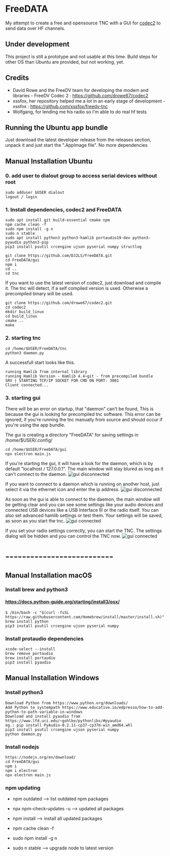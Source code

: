 # FreeDATA
My attempt to create a free and opensource TNC with a GUI for [codec2](https://github.com/drowe67/codec2) to send data over HF channels. 

## Under development
This project is still a prototype and not usable at this time.
Build steps for other OS than Ubuntu are provided, but not working, yet.

## Credits
* David Rowe and the FreeDV team for developing the modem and libraries -
FreeDV Codec 2 : https://github.com/drowe67/codec2
* xssfox, her repository helped me a lot in an early stage of development -
xssfox : https://github.com/xssfox/freedv-tnc
* Wolfgang, for lending me his radio so I'm able to do real hf tests

## Running the Ubuntu app bundle
Just download the latest developer release from the releases section, unpack it and just start the ".AppImage file". No more dependencies

## Manual Installation Ubuntu
### 0. add user to dialout group to access serial devices without root
```
sudo adduser $USER dialout
logout / login
```
### 1. Install dependencies, codec2 and FreeDATA
```
sudo apt install git build-essential cmake npm
npm cache clean -f
sudo npm install -g n
sudo n stable
sudo apt install python3 python3-hamlib portaudio19-dev python3-pyaudio python3-pip
pip3 install psutil crcengine ujson pyserial numpy structlog

git clone https://github.com/DJ2LS/FreeDATA.git
cd FreeDATA/gui
npm i
cd ..
cd tnc
```
If you want to use the latest version of codec2, just download and compile it.
The tnc will detect, if a self compiled version is used. Otherwise a precompiled binary will be used.
```
git clone https://github.com/drowe67/codec2.git
cd codec2
mkdir build_linux
cd build_linux
cmake ..
make

```

### 2. starting tnc
```
cd /home/$USER/FreeDATA/tnc
python3 daemon.py
```
A successfull start looks like this. 
```
running Hamlib from internal library
running Hamlib Version - Hamlib 4.4~git - from precompiled bundle
SRV | STARTING TCP/IP SOCKET FOR CMD ON PORT: 3001
Client connected...

```


### 3. starting gui
There will be an error on startup, that "daemon" can't be found, This is because the gui is looking for precompiled tnc software. This error can be ignored, if you're running the tnc manually from source and should occur if you're using the app bundle.

The gui is creating a directory "FreeDATA" for saving settings in /home/$USER/.config/
```
cd /home/$USER/FreeDATA/gui
npx electron main.js
```
If you're starting the gui, it will have a look for the daemon, which is by default "localhost / 127.0.0.1". The main window will stay blured as long as it can't connect to the daemon. 
![gui disconnected](https://raw.githubusercontent.com/DJ2LS/FreeDATA/main/documentation/FreeDATA-no-daemon-connection.png "TNC disconnected")



If you want to connect to a daemon which is running on another host, just select it via the ethernet icon and enter the ip address.
![gui disconnected](https://raw.githubusercontent.com/DJ2LS/FreeDATA/main/documentation/FreeDATA-connect-to-remote-daemon.png "TNC disconnected")


As soon as the gui is able to connect to the daemon, the main window will be getting clear and you can see some settings like your audio devices and connected USB devices like a USB Interface III or the radio itself.
You can also set advanced hamlib settings or test them. Your settings will be saved, as soon as you start the tnc.
![gui connected](https://raw.githubusercontent.com/DJ2LS/FreeDATA/main/documentation/FreeDATA-settings.png "TNC connected")

If you set your radio settings correctly, you can start the TNC. The settings dialog will be hidden and you can control the TNC now.
![gui connected](https://raw.githubusercontent.com/DJ2LS/FreeDATA/main/documentation/FreeDATA-tnc-running.png "TNC connected")


# --------------------------
## Manual Installation macOS
### Install brew and python3
#### https://docs.python-guide.org/starting/install3/osx/

```
$ /bin/bash -c "$(curl -fsSL https://raw.githubusercontent.com/Homebrew/install/master/install.sh)"
brew install python
pip3 install psutil crcengine ujson pyserial numpy

```
### Install protaudio dependencies
```
xcode-select --install
brew remove portaudio
brew install portaudio
pip3 install pyaudio
```

## Manual Installation Windows
### Install python3
```
Download Python from https://www.python.org/downloads/
Add Python to systempath https://www.educative.io/edpresso/how-to-add-python-to-path-variable-in-windows
Download and install pyaudio from https://www.lfd.uci.edu/~gohlke/pythonlibs/#pyaudio
eg.: pip install PyAudio-0.2.11-cp37-cp37m-win_amd64.whl
pip3 install psutil crcengine ujson pyserial numpy
python daemon.py

```

### Install nodejs
```
https://nodejs.org/en/download/
cd FreeDATA/gui
npm i
npm i electron
npx electron main.js
```
### npm updating
* npm outdated --> list outdated npm packages
* npx npm-check-updates -u --> updated all packages
* npm install --> install all updated packages

* npm cache clean -f
* sudo npm install -g n
* sudo n stable --> upgrade node to latest version
